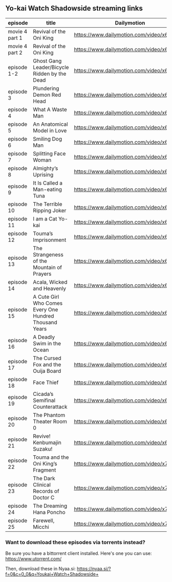 
## Yo-kai Watch Shadowside streaming links

|episode|title| Dailymotion | Vimeo |
|-------|-----|----------|---------|
|movie 4 part 1|Revival of the Oni King|<https://www.dailymotion.com/video/x6obvyw>|<https://vimeo.com/279521323>|
|movie 4 part 2|Revival of the Oni King|<https://www.dailymotion.com/video/x6propk>|<https://vimeo.com/279524455>|
|episode 1-2|Ghost Gang Leader/Bicycle Ridden by the Dead|<https://www.dailymotion.com/video/x6ndrl9>|<https://vimeo.com/286334597>|
|episode 3|Plundering Demon Red Head|<https://www.dailymotion.com/video/x6sgeyc>|<https://vimeo.com/286334797>|
|episode 4|What A Waste Man|<https://www.dailymotion.com/video/x6jy5vh>|(coming soon!)|
|episode 5|An Anatomical Model in Love|<https://www.dailymotion.com/video/x6jy2go>|(coming soon!)|
|episode 6|Smiling Dog Man|<https://www.dailymotion.com/video/x6jy6vp>|(coming soon!)|
|episode 7|Splitting Face Woman|<https://www.dailymotion.com/video/x6la45z>|<https://vimeo.com/273885041>|
|episode 8|Almighty’s Uprising|<https://www.dailymotion.com/video/x6md3ay>|<https://vimeo.com/276145628>|
|episode 9|It Is Called a Man-eating Tuna|<https://www.dailymotion.com/video/x6n4s1y>|<https://vimeo.com/277627819>|
|episode 10|The Terrible Ripping Joker|<https://www.dailymotion.com/video/x6oa5wm>|<https://vimeo.com/279416595>|
|episode 11|I am a Cat Yo-kai|<https://www.dailymotion.com/video/x6owvnr>|<https://vimeo.com/280172993>|
|episode 12|Touma’s Imprisonment|<https://www.dailymotion.com/video/x6pn4g3>|<https://vimeo.com/281030330>|
|episode 13|The Strangeness of the Mountain of Prayers|<https://www.dailymotion.com/video/x6pn4nu>|<https://vimeo.com/281030342>|
|episode 14|Acala, Wicked and Heavenly|<https://www.dailymotion.com/video/x6pn4oi>|<https://vimeo.com/281030353>|
|episode 15|A Cute Girl Who Comes Every One Hundred Thousand Years|<https://www.dailymotion.com/video/x6qb1y9>|<https://vimeo.com/281901796>|
|episode 16|A Deadly Swim in the Ocean|<https://www.dailymotion.com/video/x6s8je6>|<https://vimeo.com/285674977>|
|episode 17|The Cursed Fox and the Ouija Board|<https://www.dailymotion.com/video/x6sgfi2>|<https://vimeo.com/286060669>|
|episode 18|Face Thief|<https://www.dailymotion.com/video/x6sra8e>|<https://vimeo.com/287071993>|
|episode 19|Cicada’s Semifinal Counterattack|<https://www.dailymotion.com/video/x6tdjf9>|<https://vimeo.com/289016626>|
|episode 20|The Phantom Theater Room 0|<https://www.dailymotion.com/video/x6toqcn>|<https://vimeo.com/290102089>|
|episode 21|Revive! Kenbumajin Suzaku!|<https://www.dailymotion.com/video/x6tstv7>|<https://vimeo.com/290469804>|
|episode 22|Touma and the Oni King’s Fragment|<https://www.dailymotion.com/video/x733rny>|<https://vimeo.com/320118984>|
|episode 23|The Dark Clinical Records of Doctor C|<https://www.dailymotion.com/video/x73g6o7>|<https://vimeo.com/321051568>|
|episode 24|The Dreaming Hana Poncho|<https://www.dailymotion.com/video/x73rcfg>|<https://vimeo.com/322240398>|
|episode 25|Farewell, Micchi|<https://www.dailymotion.com/video/x743kn2>|<https://vimeo.com/323367903>|

### Want to download these episodes via torrents instead? 
Be sure you have a bittorrent client installed. Here's one you can use: <https://www.utorrent.com/>

Then, download these in Nyaa.si: <https://nyaa.si/?f=0&c=0_0&q=Youkai+Watch+Shadowside+>
